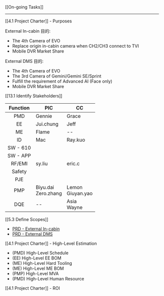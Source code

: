 [[On-going Tasks]]

---

[[4.1 Project Charter]] - Purposes

External In-cabin 目的:
- The 4th Camera of EVO
- Replace origin in-cabin camera when CH2/CH3 connect to TVI
- Mobile DVR Market Share

External DMS 目的:
- The 4th Camera of EVO
- The 3rd Camera of Gemini/Gemini SE/Sprint
- Fulfill the requirement of Advanced AI (Face only)
- Mobile DVR Market Share

[[13.1 Identify Stakeholders]]

|Function|PIC|CC|
|:--:|--|--|
|PMD|Gennie |Grace|
|EE|Jui.chung |Jeff|
|ME|Flame|--|
|ID|Mac |Ray.kuo|
|SW - 610||
|SW - APP||
|RF/EMI|sy.liu |eric.c|
|Safety||
|PJE||
|PMP|Biyu.dai<br>Zero.zhang |Lemon<br>Giuyan.yao|
|DQE|--|Asia<br>Wayne|

[[5.3 Define Scopes]]

- [PRD - External In-cabin](https://docs.google.com/document/d/1QEjpqXqiM45tzqmXKoRuN3_Un0SBHNgA/edit?usp=sharing&ouid=112782493369308983971&rtpof=true&sd=true)
- [PRD - External DMS](https://docs.google.com/document/d/1nDDn4TA2fsJQ3-mshdyYRyflkBMYGxwh/edit?usp=sharing&ouid=112782493369308983971&rtpof=true&sd=true) 


[[4.1 Project Charter]] - High-Level Estimation
- (PMD) High-Level Schedule
- (EE) High-Level EE BOM
- (ME) High-Level Hard Tooling
- (ME) High-Level ME BOM
- (PMP) High-Level MVA 
- (PMD) High-Level Human Resource 

[[4.1 Project Charter]] - ROI
